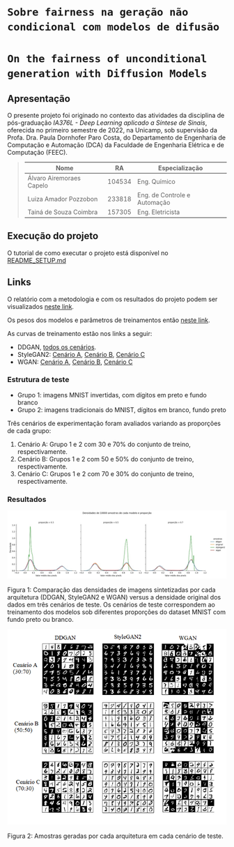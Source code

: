 # `Sobre fairness na geração não condicional com modelos de difusão`
# `On the fairness of unconditional generation with Diffusion Models`

## Apresentação

O presente projeto foi originado no contexto das atividades da disciplina de pós-graduação *IA376L - Deep Learning aplicado a Síntese de Sinais*,
oferecida no primeiro semestre de 2022, na Unicamp, sob supervisão da Profa. Dra. Paula Dornhofer Paro Costa, do Departamento de Engenharia de Computação e Automação (DCA) da Faculdade de Engenharia Elétrica e de Computação (FEEC).

> |Nome  | RA | Especialização |
> |--|--|--|
> | Álvaro Airemoraes Capelo | 104534  | Eng. Químico |
> | Luiza Amador Pozzobon  | 233818  | Eng. de Controle e Automação |
> | Tainá de Souza Coimbra  | 157305  | Eng. Eletricista |

## Execução do projeto

O tutorial de como executar o projeto está disponível no [README_SETUP.md](README_SETUP.md)


## Links

O relatório com a metodologia e com os resultados do projeto podem ser visualizados [neste link](images/report/IA376L___Diffusion_Models.pdf).

Os pesos dos modelos e parâmetros de treinamentos então [neste link](https://drive.google.com/drive/folders/1_1NgQeAKMasldrXMclZT_M4AzfjP8Jbl?usp=sharing).

As curvas de treinamento estão nos links a seguir:
- DDGAN, [todos os cenários](https://wandb.ai/lupozz/ddgan-mnist).
- StyleGAN2: [Cenário A](https://wandb.ai/lupozz/stylegan2-stylegan2_0.3), [Cenário B](https://wandb.ai/lupozz/stylegan2-stylegan2_0.5), [Cenário C](https://wandb.ai/lupozz/stylegan2-stylegan2_0.7)
- WGAN: [Cenário A](https://wandb.ai/coimbra574/WGAN-mnist/groups/MNIST), [Cenário B](https://wandb.ai/coimbra574/WGAN-mnist/groups/MNIST), [Cenário C](https://wandb.ai/alvaroacapelo/WGAN-mnist/runs/18kh3utg)

### Estrutura de teste

- Grupo 1: imagens MNIST invertidas, com dígitos em preto e fundo branco
- Grupo 2: imagens tradicionais do MNIST, dígitos em branco, fundo preto

Três cenários de experimentação foram avaliados variando as proporções de cada grupo:

1. Cenário A: Grupo 1 e 2 com 30 e 70\% do conjunto de treino, respectivamente.
2. Cenário B: Grupos 1 e 2 com 50 e 50\% do conjunto de treino, respectivamente.
3. Cenário C: Grupos 1 e 2 com 70 e 30\% do conjunto de treino, respectivamente.

### Resultados

![](images/Model_densities.jpeg)

Figura 1: Comparação das densidades de imagens sintetizadas por cada arquitetura (DDGAN, StyleGAN2 e WGAN) versus a densidade original dos dados em três cenários de teste. Os cenários de teste correspondem ao treinamento dos modelos sob diferentes proporções do dataset MNIST com fundo preto ou branco.

![](images/generated_samples.png)

Figura 2: Amostras geradas por cada arquitetura em cada cenário de teste.
